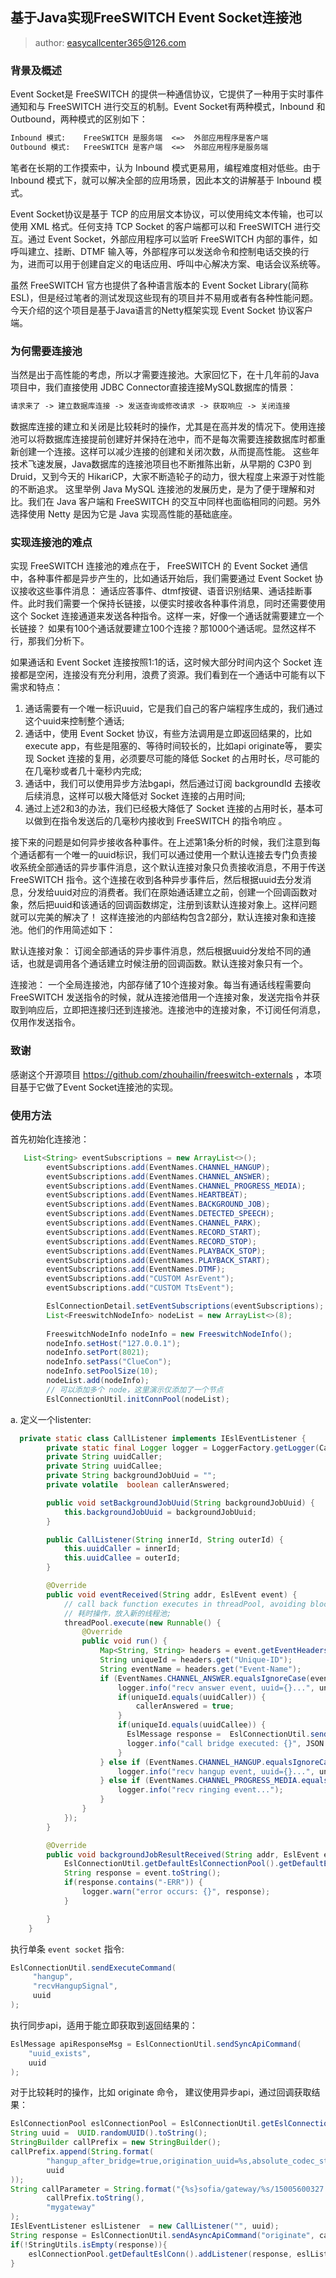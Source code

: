 ## 基于Java实现FreeSWITCH Event Socket连接池 

> author:  easycallcenter365@126.com

### 背景及概述

Event Socket是 FreeSWITCH 的提供一种通信协议，它提供了一种用于实时事件通知和与 FreeSWITCH 进行交互的机制。Event Socket有两种模式，Inbound 和 Outbound，两种模式的区别如下：

```txt
Inbound 模式:    FreeSWITCH 是服务端  <=>  外部应用程序是客户端
Outbound 模式:   FreeSWITCH 是客户端  <=>  外部应用程序是服务端
```

笔者在长期的工作摸索中，认为 Inbound 模式更易用，编程难度相对低些。由于 Inbound 模式下，就可以解决全部的应用场景，因此本文的讲解基于 Inbound 模式。

Event Socket协议是基于 TCP 的应用层文本协议，可以使用纯文本传输，也可以使用 XML 格式。任何支持 TCP Socket 的客户端都可以和 FreeSWITCH 进行交互。通过 Event Socket，外部应用程序可以监听 FreeSWITCH 内部的事件，如呼叫建立、挂断、DTMF 输入等，外部程序可以发送命令和控制电话交换的行为，进而可以用于创建自定义的电话应用、呼叫中心解决方案、电话会议系统等。

虽然 FreeSWITCH 官方也提供了各种语言版本的 Event Socket Library(简称ESL)，但是经过笔者的测试发现这些现有的项目并不易用或者有各种性能问题。 今天介绍的这个项目是基于Java语言的Netty框架实现 Event Socket 协议客户端。

### 为何需要连接池

当然是出于高性能的考虑，所以才需要连接池。大家回忆下，在十几年前的Java项目中，我们直接使用 JDBC Connector直接连接MySQL数据库的情景：

```txt
请求来了 -> 建立数据库连接 -> 发送查询或修改请求 -> 获取响应 -> 关闭连接
```

数据库连接的建立和关闭是比较耗时的操作，尤其是在高并发的情况下。使用连接池可以将数据库连接提前创建好并保持在池中，而不是每次需要连接数据库时都重新创建一个连接。这样可以减少连接的创建和关闭次数，从而提高性能。
这些年技术飞速发展，Java数据库的连接池项目也不断推陈出新，从早期的 C3P0 到 Druid，又到今天的 HikariCP，大家不断造轮子的动力，很大程度上来源于对性能的不断追求。
这里举例 Java MySQL 连接池的发展历史，是为了便于理解和对比。我们在 Java 客户端和 FreeSWITCH 的交互中同样也面临相同的问题。另外选择使用 Netty 是因为它是 Java 实现高性能的基础底座。

### 实现连接池的难点

实现 FreeSWITCH 连接池的难点在于， FreeSWITCH 的 Event Socket 通信中，各种事件都是异步产生的，比如通话开始后，我们需要通过 Event Socket 协议接收这些事件消息： 通话应答事件、dtmf按键、语音识别结果、通话挂断事件。此时我们需要一个保持长链接，以便实时接收各种事件消息，同时还需要使用这个 Socket 连接通道来发送各种指令。这样一来，好像一个通话就需要建立一个长链接？ 如果有100个通话就要建立100个连接？那1000个通话呢。显然这样不行，那我们分析下。

如果通话和 Event Socket 连接按照1:1的话，这时候大部分时间内这个 Socket 连接都是空闲，连接没有充分利用，浪费了资源。我们看到在一个通话中可能有以下需求和特点：

1. 通话需要有一个唯一标识uuid，它是我们自己的客户端程序生成的，我们通过这个uuid来控制整个通话;
2. 通话中，使用 Event Socket 协议，有些方法调用是立即返回结果的，比如execute app，有些是阻塞的、等待时间较长的，比如api originate等， 要实现 Socket 连接的复用，必须要尽可能的降低 Socket 的占用时长，尽可能的在几毫秒或者几十毫秒内完成;
3. 通话中，我们可以使用异步方法bgapi，然后通过订阅 backgroundId 去接收后续消息，这样可以极大降低对 Socket 连接的占用时间;
4. 通过上述2和3的办法，我们已经极大降低了 Socket 连接的占用时长，基本可以做到在指令发送后的几毫秒内接收到 FreeSWITCH 的指令响应 。

接下来的问题是如何异步接收各种事件。在上述第1条分析的时候，我们注意到每个通话都有一个唯一的uuid标识，我们可以通过使用一个默认连接去专门负责接收系统全部通话的异步事件消息，这个默认连接对象只负责接收消息，不用于传送 FreeSWITCH 指令。这个连接在收到各种异步事件后，然后根据uuid去分发消息，分发给uuid对应的消费者。我们在原始通话建立之前，创建一个回调函数对象，然后把uuid和该通话的回调函数绑定，注册到该默认连接对象上。这样问题就可以完美的解决了！ 这样连接池的内部结构包含2部分，默认连接对象和连接池。他们的作用简述如下：

默认连接对象： 订阅全部通话的异步事件消息，然后根据uuid分发给不同的通话，也就是调用各个通话建立时候注册的回调函数。默认连接对象只有一个。

连接池： 一个全局连接池，内部存储了10个连接对象。每当有通话线程需要向 FreeSWITCH 发送指令的时候，就从连接池借用一个连接对象，发送完指令并获取到响应后，立即把连接归还到连接池。连接池中的连接对象，不订阅任何消息，仅用作发送指令。

### 致谢

感谢这个开源项目 https://github.com/zhouhailin/freeswitch-externals ，本项目基于它做了Event Socket连接池的实现。

### 使用方法

首先初始化连接池：

```java
   List<String> eventSubscriptions = new ArrayList<>();
        eventSubscriptions.add(EventNames.CHANNEL_HANGUP);
        eventSubscriptions.add(EventNames.CHANNEL_ANSWER);
        eventSubscriptions.add(EventNames.CHANNEL_PROGRESS_MEDIA);
        eventSubscriptions.add(EventNames.HEARTBEAT);
        eventSubscriptions.add(EventNames.BACKGROUND_JOB);
        eventSubscriptions.add(EventNames.DETECTED_SPEECH);
        eventSubscriptions.add(EventNames.CHANNEL_PARK);
        eventSubscriptions.add(EventNames.RECORD_START);
        eventSubscriptions.add(EventNames.RECORD_STOP);
        eventSubscriptions.add(EventNames.PLAYBACK_STOP);
        eventSubscriptions.add(EventNames.PLAYBACK_START);
        eventSubscriptions.add(EventNames.DTMF);
        eventSubscriptions.add("CUSTOM AsrEvent");
        eventSubscriptions.add("CUSTOM TtsEvent");

        EslConnectionDetail.setEventSubscriptions(eventSubscriptions);
        List<FreeswitchNodeInfo> nodeList = new ArrayList<>(8);
        
        FreeswitchNodeInfo nodeInfo = new FreeswitchNodeInfo();
        nodeInfo.setHost("127.0.0.1");
        nodeInfo.setPort(8021);
        nodeInfo.setPass("ClueCon");
        nodeInfo.setPoolSize(10);
        nodeList.add(nodeInfo);
        // 可以添加多个 node，这里演示仅添加了一个节点 
        EslConnectionUtil.initConnPool(nodeList);
```

a. 定义一个listenter:

```java
  private static class CallListener implements IEslEventListener {
        private static final Logger logger = LoggerFactory.getLogger(CallListener.class);
        private String uuidCaller;
        private String uuidCallee;
        private String backgroundJobUuid = "";
        private volatile  boolean callerAnswered;

        public void setBackgroundJobUuid(String backgroundJobUuid) {
            this.backgroundJobUuid = backgroundJobUuid;
        }

        public CallListener(String innerId, String outerId) {
            this.uuidCaller = innerId;
            this.uuidCallee = outerId;
        }

        @Override
        public void eventReceived(String addr, EslEvent event) {
            // call back function executes in threadPool, avoiding blocking FreeSWITCH esl worker thread.
            // 耗时操作，放入新的线程池;
            threadPool.execute(new Runnable() {
                @Override
                public void run() {
                    Map<String, String> headers = event.getEventHeaders();
                    String uniqueId = headers.get("Unique-ID");
                    String eventName = headers.get("Event-Name");
                    if (EventNames.CHANNEL_ANSWER.equalsIgnoreCase(eventName)) {
                        logger.info("recv answer event, uuid={}...", uniqueId);
                        if(uniqueId.equals(uuidCaller)) {
                            callerAnswered = true;
                        }
                        if(uniqueId.equals(uuidCallee)) {
                          EslMessage response =  EslConnectionUtil.sendSyncApiCommand("uuid_bridge", uuidCaller + " " + uuidCallee);
                          logger.info("call bridge executed: {}", JSON.toJSONString(response));
                        }
                    } else if (EventNames.CHANNEL_HANGUP.equalsIgnoreCase(eventName)) {
                        logger.info("recv hangup event, uuid={}...", uniqueId);
                    } else if (EventNames.CHANNEL_PROGRESS_MEDIA.equalsIgnoreCase(eventName)) {
                        logger.info("recv ringing event...");
                    }
                }
            });
        }

        @Override
        public void backgroundJobResultReceived(String addr, EslEvent event) {
            EslConnectionUtil.getDefaultEslConnectionPool().getDefaultEslConn().removeListener(this.backgroundJobUuid);
            String response = event.toString();
            if(response.contains("-ERR")) {
                logger.warn("error occurs: {}", response);
            }

        }
    }
```	

执行单条 `event socket` 指令:

```java
EslConnectionUtil.sendExecuteCommand(
	 "hangup",
	 "recvHangupSignal",
	 uuid
);
```

执行同步api，适用于能立即获取到返回结果的：

```java
EslMessage apiResponseMsg = EslConnectionUtil.sendSyncApiCommand(
	"uuid_exists",
	uuid
);
```


对于比较耗时的操作，比如 originate 命令， 建议使用异步api，通过回调获取结果：

```java
EslConnectionPool eslConnectionPool = EslConnectionUtil.getEslConnectionPool("127.0.0.1", 8021);
String uuid =  UUID.randomUUID().toString();
StringBuilder callPrefix = new StringBuilder();
callPrefix.append(String.format(
		"hangup_after_bridge=true,origination_uuid=%s,absolute_codec_string=pcma,ignore_early_media=false,",
		uuid
));
String callParameter = String.format("{%s}sofia/gateway/%s/15005600327  &park()",
		callPrefix.toString(),
		"mygateway"
);
IEslEventListener eslListener  = new CallListener("", uuid);
String response = EslConnectionUtil.sendAsyncApiCommand("originate", callParameter);
if(!StringUtils.isEmpty(response)){
	eslConnectionPool.getDefaultEslConn().addListener(response, eslListener);
}
```






